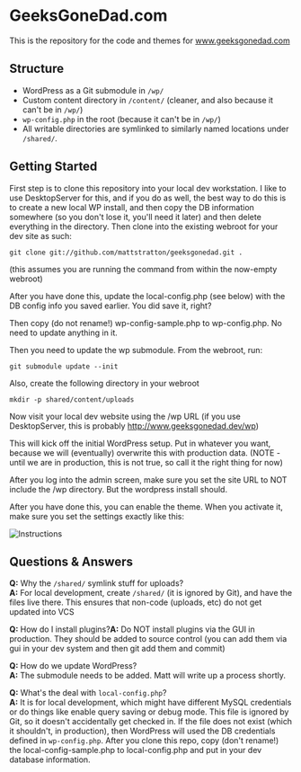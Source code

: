 # GeeksGoneDad.com

This is the repository for the code and themes for www.geeksgonedad.com

## Structure

* WordPress as a Git submodule in `/wp/`
* Custom content directory in `/content/` (cleaner, and also because it can't be in `/wp/`)
* `wp-config.php` in the root (because it can't be in `/wp/`)
* All writable directories are symlinked to similarly named locations under `/shared/`.

## Getting Started

First step is to clone this repository into your local dev workstation. I like to use DesktopServer for this, and if you do as well, the best way to do this is to create a new local WP install, and then copy the DB information somewhere (so you don't lose it, you'll need it later) and then delete everything in the directory. Then clone into the existing webroot for your dev site as such:

	git clone git://github.com/mattstratton/geeksgonedad.git .
	
(this assumes you are running the command from within the now-empty webroot)

After you have done this, update the local-config.php (see below) with the DB config info you saved earlier. You did save it, right?

Then copy (do not rename!) wp-config-sample.php to wp-config.php. No need to update anything in it.

Then you need to update the wp submodule. From the webroot, run:

	git submodule update --init
	
Also, create the following directory in your webroot

	mkdir -p shared/content/uploads
	
Now visit your local dev website using the /wp URL (if you use DesktopServer, this is probably http://www.geeksgonedad.dev/wp)

This will kick off the initial WordPress setup. Put in whatever you want, because we will (eventually) overwrite this with production data. (NOTE - until we are in production, this is not true, so call it the right thing for now)

After you log into the admin screen, make sure you set the site URL to NOT include the /wp directory. But the wordpress install should.

After you have done this, you can enable the theme. When you activate it, make sure you set the settings exactly like this:

![Instructions](http://i.imgur.com/evJJCLE.png)


## Questions & Answers

**Q:** Why the `/shared/` symlink stuff for uploads?  
**A:** For local development, create `/shared/` (it is ignored by Git), and have the files live there. This ensures that non-code (uploads, etc) do not get updated into VCS

**Q:** How do I install plugins?**A:** Do NOT install plugins via the GUI in production. They should be added to source control (you can add them via gui in your dev system and then git add them and commit)

**Q:** How do we update WordPress?  
**A:** The submodule needs to be added. Matt will write up a process shortly.

**Q:** What's the deal with `local-config.php`?  
**A:** It is for local development, which might have different MySQL credentials or do things like enable query saving or debug mode. This file is ignored by Git, so it doesn't accidentally get checked in. If the file does not exist (which it shouldn't, in production), then WordPress will used the DB credentials defined in `wp-config.php`. After you clone this repo, copy (don't rename!) the local-config-sample.php to local-config.php and put in your dev database information.


